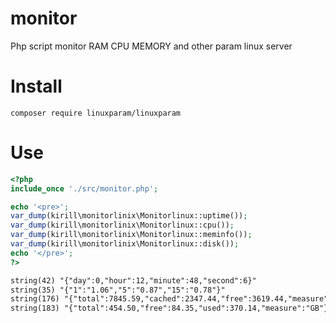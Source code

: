 # monitor
Php script monitor RAM CPU MEMORY and other param linux server

# Install  
`composer require linuxparam/linuxparam`  

# Use  


```php
<?php
include_once './src/monitor.php';

echo '<pre>';
var_dump(kirill\monitorlinix\Monitorlinux::uptime());
var_dump(kirill\monitorlinix\Monitorlinux::cpu());
var_dump(kirill\monitorlinix\Monitorlinux::meminfo());
var_dump(kirill\monitorlinix\Monitorlinux::disk());
echo '</pre>';
?>
```

```html 
string(42) "{"day":0,"hour":12,"minute":48,"second":6}"
string(35) "{"1":"1.06","5":"0.87","15":"0.78"}"
string(176) "{"total":7845.59,"cached":2347.44,"free":3619.44,"measure":"MB"}"
string(183) "{"total":454.50,"free":84.35,"used":370.14,"measure":"GB"}"
```
